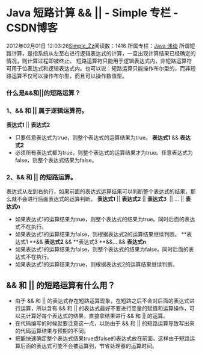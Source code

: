 # Java 短路计算 && || - Simple 专栏 - CSDN博客
2012年02月01日 12:03:26[Simple_Zz](https://me.csdn.net/love284969214)阅读数：1416
所属专栏：[Java 浅谈](https://blog.csdn.net/column/details/27397.html)
所谓短路计算，是指系统从左至右进行逻辑表达式的计算，一旦出现计算结果已经确定的情况，则计算过程即被终止。
短路运算符只能用于逻辑表达式内，非短路运算符可用于位表达式和逻辑表达式内。也可以说：短路运算只能操作布尔型的，而非短路运算不仅可以操作布尔型，而且可以操作数值型。
### 什么是&&和||的短路运算？
### 1、&& 和 || 属于逻辑运算符。
**表达式1** || **表达式2**
- 只要任意表达式为true，则整个表达式的运算结果为true。
**表达式1** && **表达式2**
- 必须所有表达式都为true，则整个表达式的运算结果才为true。任意表达式为false，则整个表达式结果为false。
### 2、&& 和 || 的短路运算。
表达式从左到右执行，如果前面的表达式运算结果可以判断整个表达式的结果，那么就不会进行后面表达式的运算判断。
**表达式1** || **表达式2** || **表达式3**  || ... || **表达式n**
- 如果表达式1的运算结果为true，则整个表达式的结果为true。同时后面的表达式不在执行。
- 如果表达式1的运算结果为false，则根据表达式2的运算结果继续判断。
**表达式1 **&& **表达式2** && **表达式3 **&&... && **表达式n**
- 如果表达式1的运算结果为false，则整个表达式的结果为false。同时后面的表达式不在执行。
- 如果表达式1的运算结果为true，则根据表达式2的运算结果继续判断。
## && 和 || 的短路运算有什么用？
- 由于 && 和 || 的表达式存在短路运算现象，在短路之后不会对后面的表达式进行运算，所以含有 && 和 || 的表达式最好不要进行变量的赋值和运算操作，可以先计算好每个表达式的结果，直接拿结果进行 && 和 || 的运算。
- 在代码编写的时候就要注意这一点，以防由于 && 和 || 的短路运算导致写出来的代码运算结果与预期的不同。
- 把能快速确定整个表达式结果true或false的表达式放在前面，这样由于短路运算后面的表达式可能不会被运算到，节省处理器的运算时间。
